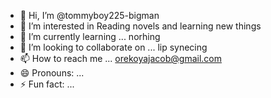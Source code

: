 - 👋 Hi, I’m @tommyboy225-bigman
- 👀 I’m interested in Reading novels and learning new things
- 🌱 I’m currently learning ... norhing
- 💞️ I’m looking to collaborate on ... lip synecing
- 📫 How to reach me ... orekoyajacob@gmail.com
- 😄 Pronouns: ...
- ⚡ Fun fact: ...

<!---
tommyboy225-bigman/tommyboy225-bigman is a ✨ special ✨ repository because its `README.md` (this file) appears on your GitHub profile.
You can click the Preview link to take a look at your changes.
--->
